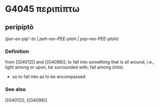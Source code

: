 # G4045 περιπίπτω

## peripíptō

_(per-ee-pip'-to | peh-ree-PEE-ptoh | pay-ree-PEE-ptoh)_

### Definition

from [[G4012]] and [[G4098]]; to fall into something that is all around, i.e., light among or upon, be surrounded with; fall among (into).

- so to fall into as to be encompassed

### See also

[[G4012]], [[G4098]]


